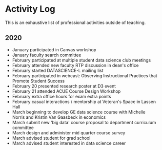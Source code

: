 # Activity Log

This is an exhaustive list of professional activities outside of teaching.

## 2020

- January participated in Canvas workshop
- January faculty search committee
- February participated at multiple student data science club meetings
- February attended new faculty RTP discussion in dean's office
- February started DATASCIENCE-L mailing list
- February participated in webcast: Observing Instructional Practices that Promote Student Success
- February 20 presented research poster at D3 event
- February 21 attended ACUE Course Design Workshop
- February extra office hours for exam extra points
- February casual interactions / mentorship at Veteran's Space in Lassen Hall
- March beginning to develop GE data science course with Michelle Norris and Kristin Van Gaasbeck in economics
- March submit new 'big data' course proposal to department curriculum committee
- March design and administer mid quarter course survey
- March advised student for grad school
- March advised student interested in data science career
